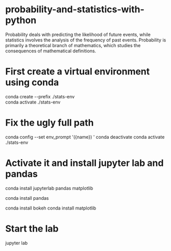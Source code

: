 # probability-and-statistics-with-python
Probability deals with predicting the likelihood of future events, while statistics involves the analysis of the frequency of past events. Probability is primarily a theoretical branch of mathematics, which studies the consequences of mathematical definitions.



# First create a virtual environment using conda 
conda create --prefix ./stats-env  
conda activate ./stats-env  


# Fix the ugly full path 
conda config --set env_prompt '({name}) '
conda deactivate 
conda activate ./stats-env  



# Activate it and install jupyter lab and pandas 

conda install jupyterlab pandas matplotlib 

conda install pandas 

conda install bokeh
conda install matplotlib 

# Start the lab 
jupyter lab 
